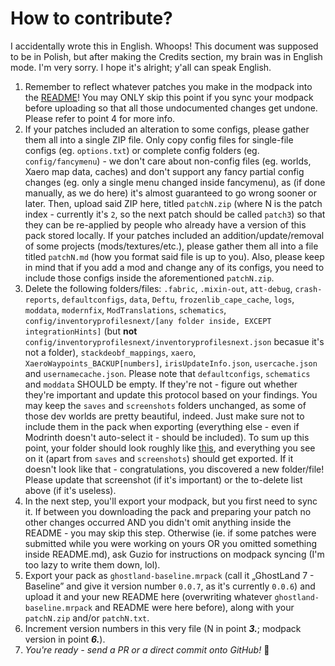 # How to contribute?
I accidentally wrote this in English. Whoops! This document was supposed to be in Polish, but after making the Credits section, my brain was in English mode. I'm very sorry. I hope it's alright; y'all can speak English.
1. Remember to reflect whatever patches you make in the modpack into the [README](README.md)! You may ONLY skip this point if you sync your modpack before uploading so that all those undocumented changes get undone. Please refer to point 4 for more info.
2. If your patches included an alteration to some configs, please gather them all into a single ZIP file. Only copy config files for single-file configs (eg. `options.txt`) or complete config folders (eg. `config/fancymenu`) - we don't care about non-config files (eg. worlds, Xaero map data, caches) and don't support any fancy partial config changes (eg. only a single menu changed inside fancymenu), as (if done manually, as we do here) it's almost guaranteed to go wrong sooner or later. Then, upload said ZIP here, titled `patchN.zip` (where N is the patch index - currently it's `2`, so the next patch should be called `patch3`) so that they can be re-applied by people who already have a version of this pack stored locally. If your patches included an addition/update/removal of some projects (mods/textures/etc.), please gather them all into a file titled `patchN.md` (how you format said file is up to you). Also, please keep in mind that if you add a mod and change any of its configs, you need to include those configs inside the aforementioned `patchN.zip`.
3. Delete the following folders/files: `.fabric`, `.mixin-out`, `att-debug`, `crash-reports`, `defaultconfigs`, `data`, `Deftu`, `frozenlib_cape_cache`, `logs`, `moddata`, `modernfix`, `ModTranslations`, `schematics`, `config/inventoryprofilesnext/[any folder inside, EXCEPT integrationHints]` (but **not** `config/inventoryprofilesnext/inventoryprofilesnext.json` becasue it's not a folder), `stackdeobf_mappings`, `xaero`, `XaeroWaypoints_BACKUP[numbers]`, `irisUpdateInfo.json`, `usercache.json` and `usernamecache.json`. Please note that `defaultconfigs`, `schematics` and `moddata` SHOULD be empty. If they're not - figure out whether they're important and update this protocol based on your findings. You may keep the `saves` and `screenshots` folders unchanged, as some of those dev worlds are pretty beautiful, indeed. Just make sure not to include them in the pack when exporting (everything else - even if Modrinth doesn't auto-select it - should be included). To sum up this point, your folder should look roughly like [this](folder.png), and everything you see on it (apart from `saves` and `screenshots`) should get exported. If it doesn't look like that - congratulations, you discovered a new folder/file! Please update that screenshot (if it's important) or the to-delete list above (if it's useless).
4. In the next step, you'll export your modpack, but you first need to sync it. If between you downloading the pack and preparing your patch no other changes occurred AND you didn't omit anything inside the README - you may skip this step. Otherwise (ie. if some patches were submitted while you were working on yours OR you omitted something inside README.md), ask Guzio for instructions on modpack syncing (I'm too lazy to write them down, lol).
5. Export your pack as `ghostland-baseline.mrpack` (call it „GhostLand 7 - Baseline” and give it version number `0.0.7`, as it's currently `0.0.6`) and upload it and your new README here (overwriting whatever `ghostland-baseline.mrpack` and README were here before), along with your `patchN.zip` and/or `patchN.txt`.
6. Increment version numbers in this very file (N in point **_3._**; modpack version in point **_6._**).
7. *You're ready - send a PR or a direct commit onto GitHub!* 🎉